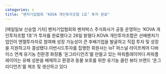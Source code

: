 ```yaml
---
categories: c
title: "벤처기업협회 ‘KOVA 개인투자조합 1호’ 투자 완료"
---
```

[매일일보 신승엽 기자] 벤처기업협회와 벤처박스 주식회사가 공동 운영하는 ‘KOVA 개인투자조합 1호’가 투자를 완료했다고 26일 밝혔다.KOVA 개인투자조합은 선배벤처기업인이 엔젤투자자로 참여해 성장 가능성이 큰 후배기업을 발굴하고 직접 투자 및 성장을 지원하고자 결성됐다.이번시드투자를 집행한 회원사는 IoT 퍼스널 라이프케어 디바이스 연계 유기농 친환경 화장품 ‘온그리디언츠’를 만들고 있는 파워플레이어다.파워플레이어는 유해 성분을 배제하고 환경과 동물 보호를 위한 유기농 클린 뷰티 브랜드 ‘온그리디언츠’를 제조 및 생산하고 있다